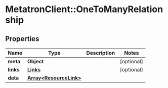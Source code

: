 # MetatronClient::OneToManyRelationship

## Properties
Name | Type | Description | Notes
------------ | ------------- | ------------- | -------------
**meta** | **Object** |  | [optional] 
**links** | [**Links**](Links.md) |  | [optional] 
**data** | [**Array&lt;ResourceLink&gt;**](ResourceLink.md) |  | 


